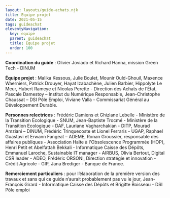 ```yaml
---
layout: layouts/guide-achats.njk
title: Equipe projet
date: 2021-05-15
tags: guideachat
eleventyNavigation:
  key: equipe
  parent: guideachat
  title: Equipe projet
  order: 100
---
```


**Coordination du guide** : Olivier Joviado et Richard Hanna, mission Green Tech - DINUM

**Équipe projet** : Malika Kessous, Julie Boulet, Mounir Ould-Ghouil, Maxence Waerniers, Patrick Drouyer, Hayat Izabachène, Julien Barbier, Hippolyte Le Meur, Hubert Rameye et Nicolas Perette - Direction des Achats de l’État, Pascale Damestoy – Institut du Numérique Responsable, Jean-Christophe Chaussat – DSI Pôle Emploi, Viviane Valla - Commissariat Général au Développement Durable.

**Personnes relectrices** : Frédéric Damiens et Ghizlane Lebelle - Ministère de la Transition Ecologique - SNUM, Jean-Baptiste Trocmé - Ministère de la Transition Ecologique - DAF, Lauriane Vagharchakian  - DITP, Mourad Amziani – DINUM, Frédéric Trinquecoste et Lionel Ferraris - UGAP,  Raphael Guastavi et Erwann Fangeat – ADEME, Ronan Groussier, responsable des affaires publiques - Association Halte à l'Obsolescence Programmée (HOP), Henri Petit et Abelfattah Bekkali - Informatique Caisse des Dépôts, Emmanuel Laroche, Sustainable IT manager - AIRBUS, Olivia Bertout, Digital CSR leader - ADEO, Frédéric ORSONI, Direction stratégie et innovation - Crédit Agricole - GIP, Jana Brediger - Banque de France.

**Remerciement particuliers** : pour l’élaboration de la première version des travaux et sans qui ce guide n’aurait probablement pas vu le jour, Jean-François Girard - Informatique Caisse des Dépôts et Brigitte Boisseau - DSI Pôle emploi
